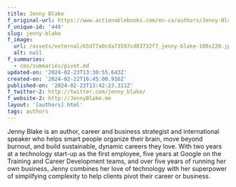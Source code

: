 ```yaml
---
title: Jenny Blake
f_original-url: https://www.actionablebooks.com/en-ca/authors/Jenny-Blake/
f_unique-id: '449'
slug: jenny-blake
f_image:
  url: /assets/external/65d77a0cda73597cd83732f7_jenny-blake-180x220.jpeg
  alt: null
f_summaries:
  - cms/summaries/pivot.md
updated-on: '2024-02-23T13:30:55.643Z'
created-on: '2024-02-22T16:45:00.916Z'
published-on: '2024-02-23T13:42:23.311Z'
f_twitter-2: http://twitter.com/jenny_blake/
f_website-2: http://JennyBlake.me
layout: '[authors].html'
tags: authors
---
```


Jenny Blake is an author, career and business strategist and international speaker who helps smart people organize their brain, move beyond burnout, and build sustainable, dynamic careers they love. With two years at a technology start-up as the first employee, five years at Google on the Training and Career Development teams, and over five years of running her own business, Jenny combines her love of technology with her superpower of simplifying complexity to help clients pivot their career or business.

